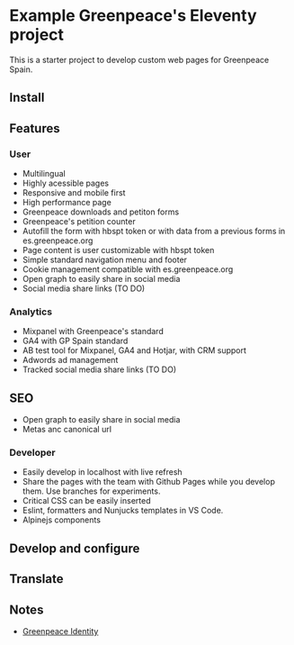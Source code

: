 # Example Greenpeace's Eleventy project

This is a starter project to develop custom web pages for Greenpeace Spain.

## Install

## Features

### User

* Multilingual
* Highly acessible pages
* Responsive and mobile first
* High performance page
* Greenpeace downloads and petiton forms
* Greenpeace's petition counter
* Autofill the form with hbspt token or with data from a previous forms in es.greenpeace.org
* Page content is user customizable with hbspt token
* Simple standard navigation menu and footer
* Cookie management compatible with es.greenpeace.org
* Open graph to easily share in social media
* Social media share links (TO DO)

### Analytics

* Mixpanel with Greenpeace's standard
* GA4 with GP Spain standard
* AB test tool for Mixpanel, GA4 and Hotjar, with CRM support
* Adwords ad management
* Tracked social media share links (TO DO)

## SEO

* Open graph to easily share in social media
* Metas anc canonical url

### Developer

* Easily develop in localhost with live refresh
* Share the pages with the team with Github Pages while you develop them. Use branches for experiments.
* Critical CSS can be easily inserted
* Eslint, formatters and Nunjucks templates in VS Code.
* Alpinejs components

## Develop and configure

## Translate

## Notes

* [Greenpeace Identity](https://gpidentity.my.canva.site/)
